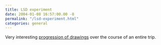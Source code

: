 ```yaml
---
title: LSD experiment
date: 2004-01-08 16:57:00.00 -8
permalink: "/lsd-experiment.html"
categories: general
---
```

Very interesting [progression of drawings](http://www.cowboybooks.com.au/html/acidtrip1.html) over the course of an entire trip.
